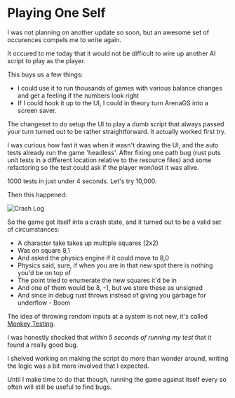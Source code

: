 # Playing One Self

I was not planning on another update so soon, but an awesome set of occurences compels me to write again.

It occured to me today that it would not be difficult to wire up another AI script to play as the player.

This buys us a few things:

- I could use it to run thousands of games with various balance changes and get a feeling if the numbers look right
- If I could hook it up to the UI, I could in theory turn ArenaGS into a screen saver.

The changeset to do setup the UI to play a dumb script that always passed your turn turned out to be rather straightforward. It actually worked first try.

I was curious how fast it was when it wasn't drawing the UI, and the auto tests already run the game 'headless'. After fixing one path bug (rust puts unit tests in a different location relative to the resource files) and some refactoring so the test could ask if the player won/lost it was alive.

1000 tests in just under 4 seconds. Let's try 10,000.

Then this happened:

![Crash Log](https://chamons.github.io/ArenaGS/images/playing-oneself-1.png)

So the game got itself into a crash state, and it turned out to be a valid set of circumstances:

- A character take takes up multiple squares (2x2)
- Was on square 8,1
- And asked the physics engine if it could move to 8,0
- Physics said, sure, if when you are in that new spot there is nothing you'd be on top of
- The point tried to enumerate the new squares it'd be in
- And one of them would be 8, -1, but we store these as unsigned
- And since in debug rust throws instead of giving you garbage for underflow - Boom

The idea of throwing random inputs at a system is not new, it's called [Monkey Testing](https://en.wikipedia.org/wiki/Monkey_testing). 

I was honestly shocked that _within 5 seconds of running my test_ that it found a really good bug.

I shelved working on making the script do more than wonder around, writing the logic was a bit more involved that I expected.

Until I make time to do that though, running the game against itself every so often will still be useful to find bugs. 